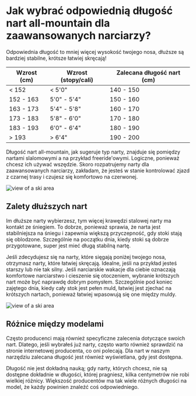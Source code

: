 # Jak wybrać odpowiednią długość nart all-mountain dla zaawansowanych narciarzy?

Odpowiednia długość to mniej więcej wysokość twojego nosa, dłuższe są bardziej stabilne, krótsze łatwiej skręcają!

| Wzrost (cm) | Wzrost (stopy/cali) | Zalecana długość nart (cm) |
|-------------|---------------------|-----------------------------|
| < 152       | < 5'0"              | 140 - 150                   |
| 152 - 163   | 5'0" - 5'4"         | 150 - 160                   |
| 163 - 173   | 5'4" - 5'8"         | 160 - 170                   |
| 173 - 183   | 5'8" - 6'0"         | 170 - 180                   |
| 183 - 193   | 6'0" - 6'4"         | 180 - 190                   |
| > 193       | > 6'4"              | 190 - 200                   |

Długość nart all-mountain, jak sugeruje typ narty, znajduje się pomiędzy nartami slalomowymi a na przykład freeride'owymi. Logiczne, ponieważ chcesz ich używać wszędzie. Skoro rozpatrujemy narty dla zaawansowanych narciarzy, zakładam, że jesteś w stanie kontrolować zjazd z czarnej trasy i czujesz się komfortowo na czerwonej.

![view of a ski area](/images/banner-2.jpeg)

## Zalety dłuższych nart

Im dłuższe narty wybierzesz, tym więcej krawędzi stalowej narty ma kontakt ze śniegiem. To dobrze, ponieważ sprawia, że narta jest stabilniejsza na śniegu i zapewnia większą przyczepność, gdy stoki stają się oblodzone. Szczególnie na początku dnia, kiedy stoki są dobrze przygotowane, super jest mieć długą stabilną nartę.

Jeśli zdecydujesz się na narty, które sięgają poniżej twojego nosa, otrzymasz narty, które łatwiej skręcają. Idealne, jeśli na przykład jesteś starszy lub nie tak silny. Jeśli narciarskie wakacje dla ciebie oznaczają komfortowe narciarstwo i cieszenie się otoczeniem, wybranie krótszych nart może być naprawdę dobrym pomysłem. Szczególnie pod koniec zajętego dnia, kiedy cały stok jest pełen muld, łatwiej jest zjechać na krótszych nartach, ponieważ łatwiej wpasowują się one między muldy.

![view of a ski area](/images/banner-1.jpeg)

## Różnice między modelami

Często producenci mają również specyficzne zalecenia dotyczące swoich nart. Dlatego, jeśli wybrałeś już narty, często warto również sprawdzić na stronie internetowej producenta, co oni polecają. Dla nart w naszym narzędziu zalecana długość jest również wyświetlana, gdy jest dostępna.

Długość nie jest dokładną nauką; gdy narty, których chcesz, nie są dostępne dokładnie w długości, której pragniesz, kilka centymetrów nie robi wielkiej różnicy. Większość producentów ma tak wiele różnych długości na model, że każdy powinien znaleźć coś odpowiedniego.
